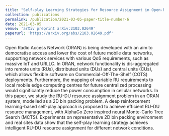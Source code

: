 ```yaml
---
title: "Self-play Learning Strategies for Resource Assignment in Open-RAN Networks"
collection: publications
permalink: /publication/2021-03-05-paper-title-number-6
date: 2021-03-05
venue: 'arXiv preprint arXiv:2103.02649'
paperurl: 'https://arxiv.org/abs/2103.02649.pdf'
---
```

Open Radio Access Network (ORAN) is being developed with an aim to democratise access and lower the cost of future mobile data networks, supporting network services with various QoS requirements, such as massive IoT and URLLC. In ORAN, network functionality is dis-aggregated into remote units (RUs), distributed units (DUs) and central units (CUs), which allows flexible software on Commercial-Off-The-Shelf (COTS) deployments. Furthermore, the mapping of variable RU requirements to local mobile edge computing centres for future centralized processing would significantly reduce the power consumption in cellular networks. In this paper, we study the RU-DU resource assignment problem in an ORAN system, modelled as a 2D bin packing problem. A deep reinforcement learning-based self-play approach is proposed to achieve efficient RU-DU resource management, with AlphaGo Zero inspired neural Monte-Carlo Tree Search (MCTS). Experiments on representative 2D bin packing environment and real sites data show that the self-play learning strategy achieves intelligent RU-DU resource assignment for different network conditions.
